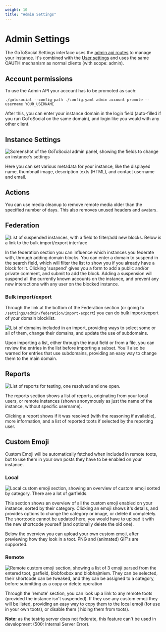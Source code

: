 ```yaml
---
weight: 10
title: "Admin Settings"
---
```


# Admin Settings

The GoToSocial Settings interface uses the [admin api routes](https://docs.gotosocial.org/en/latest/api/swagger/#operations-tag-admin) to manage your instance. It's combined with the [User settings](../../user_guide/settings) and uses the same OAUTH mechanism as normal clients (with scope: admin).

## Account permissions
To use the Admin API your account has to be promoted as such:
```
./gotosocial --config-path ./config.yaml admin account promote --username YOUR_USERNAME
```

After this, you can enter your instance domain in the login field (auto-filled if you run GoToSocial on the same domain), and login like you would with any other client.


## Instance Settings
![Screenshot of the GoToSocial admin panel, showing the fields to change an instance's settings](/assets/admin-settings.png)

Here you can set various metadata for your instance, like the displayed name, thumbnail image, description texts (HTML), and contact username and email.

## Actions
You can use media cleanup to remove remote media older than the specified number of days. This also removes unused headers and avatars.

## Federation
![List of suspended instances, with a field to filter/add new blocks. Below is a link to the bulk import/export interface](/assets/admin-settings-federation.png)

In the federation section you can influence which instances you federate with, through adding domain blocks. You can enter a domain to suspend in the search field, which will filter the list to show you if you already have a block for it. Clicking 'suspend' gives you a form to add a public and/or private comment, and submit to add the block. Adding a suspension will suspend all the currently known accounts on the instance, and prevent any new interactions with any user on the blocked instance.

### Bulk import/export
Through the link at the bottom of the Federation section (or going to `/settings/admin/federation/import-export`) you can do bulk import/export of your domain blocklist. 

![List of domains included in an import, providing ways to select some or all of them, change their domains, and update the use of subdomains.](/assets/admin-settings-federation-import-export.png)

Upon importing a list, either through the input field or from a file, you can review the entries in the list before importing a subset. You'll also be warned for entries that use subdomains, providing an easy way to change them to the main domain.

## Reports
![List of reports for testing, one resolved and one open.](/assets/admin-settings-reports.png)

The reports section shows a list of reports, originating from your local users, or remote instances (shown anonymously as just the name of the instance, without specific username).

Clicking a report shows if it was resolved (with the reasoning if available), more information, and a list of reported toots if selected by the reporting user.

## Custom Emoji
Custom Emoji will be automatically fetched when included in remote toots, but to use them in your own posts they have to be enabled on your instance.

### Local
![Local custom emoji section, showing an overview of custom emoji sorted by category. There are a lot of garfields.](/assets/admin-settings-emoji-local.png)

This section shows an overview of all the custom emoji enabled on your instance, sorted by their category. Clicking an emoji shows it's details, and provides options to change the category or image, or delete it completely. The shortcode cannot be updated here, you would have to upload it with the new shortcode yourself (and optionally delete the old one).

Below the overview you can upload your own custom emoji, after previewing how they look in a toot. PNG and (animated) GIF's are supported.

### Remote
![Remote custom emoji section, showing a list of 3 emoji parsed from the entered toot, garfield, blobfoxbox and blobhajmlem. They can be selected, their shortcode can be tweaked, and they can be assigned to a category, before submitting as a copy or delete operation](/assets/admin-settings-emoji-remote.png)

Through the 'remote' section, you can look up a link to any remote toots (provided the instance isn't suspended). If they use any custom emoji they will be listed, providing an easy way to copy them to the local emoji (for use in your own toots), or disable them ( hiding them from toots).

**Note:** as the testrig server does not federate, this feature can't be used in development (500: Internal Server Error).

